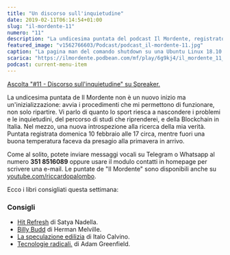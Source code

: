 ```yaml
---
title: "Un discorso sull'inquietudine"
date: 2019-02-11T06:14:54+01:00
slug: "il-mordente-11"
numero: "11"
description: "La undicesima puntata del podcast Il Mordente, registrato e curato da Riccardo Palombo."
featured_image: "v1562766603/Podcast/podcast_il-mordente-11.jpg"
caption: "La pagina man del comando shutdown su una Ubuntu Linux 18.10."
scarica: "https://ilmordente.podbean.com/mf/play/6g9kj4/il_mordente_11_1.mp3"
podcast: current-menu-item
---
```


<a class="spreaker-player" href="https://www.spreaker.com/episode/17007323" data-resource="episode_id=17007323" data-width="100%" data-height="200" data-theme="light" data-playlist="false" data-playlist-continuous="false" data-autoplay="false" data-live-autoplay="false" data-chapters-image="true" data-episode-image-position="right" data-hide-logo="false" data-hide-likes="false" data-hide-comments="false" data-hide-sharing="false" >Ascolta "#11 - Discorso sull&#39;inquietudine" su Spreaker.</a>

La undicesima puntata de Il Mordente non è un nuovo inizio ma un'inizializzazione: avvia i procedimenti che mi permettono di funzionare, non solo ripartire. Vi parlo di quanto lo sport riesca a nascondere i problemi e le inquietudini, del percorso di studi che riprenderei, e della Blockchain in Italia. Nel mezzo, una nuova introspezione alla ricerca della mia verità. Puntata registrata domenica 10 febbraio alle 17 circa, mentre fuori una buona temperatura faceva da presagio alla primavera in arrivo. 

Come al solito, potete inviare messaggi vocali su Telegram o Whatsapp al numero **351 8516089** oppure usare il modulo contatti in homepage per scrivere una e-mail. Le puntate de "Il Mordente" sono disponibili anche su <a class="text-info" title="Canale Youtube Riccardo Palombo" href="https://www.youtube.com/riccardopalombo">youtube.com/riccardopalombo</a>.

Ecco i libri consigliati questa settimana:

### Consigli
<ul>
<li><a class="text-info" href="https://amzn.to/2th8k3G" target="_blank" rel="noopener" rel="nofollow" title="Vedi l'articolo">Hit Refresh</a> di Satya Nadella.</li>
<li><a class="text-info" href="https://amzn.to/2Gln8a2" target="_blank" rel="noopener" rel="nofollow" title="Vedi il libro Billy Budd">Billy Budd</a> di Herman Melville.</li>
<li><a class="text-info" href="https://amzn.to/2BtL4E6" target="_blank" rel="noopener" rel="nofollow" title="Vedi il libro La speculazione edilizia">La speculazione edilizia</a> di Italo Calvino.</li>
<li><a class="text-info" href="https://amzn.to/2SaDskb" target="_blank" rel="noopener" rel="nofollow" title="Vedi il libro Tecnologie Radicali">Tecnologie radicali.</a> di Adam Greenfield.</li>
</ul>